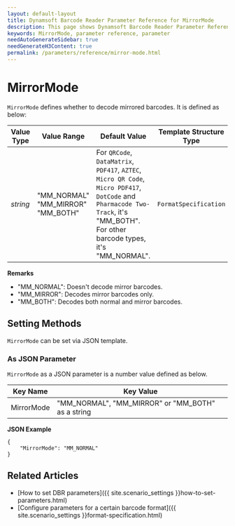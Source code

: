 ```yaml
---
layout: default-layout
title: Dynamsoft Barcode Reader Parameter Reference for MirrorMode
description: This page shows Dynamsoft Barcode Reader Parameter Reference for MirrorMode.
keywords: MirrorMode, parameter reference, parameter
needAutoGenerateSidebar: true
needGenerateH3Content: true
permalink: /parameters/reference/mirror-mode.html
---
```



# MirrorMode 

`MirrorMode` defines whether to decode mirrored barcodes. It is defined as below:

| Value Type | Value Range | Default Value | Template Structure Type |
| ---------- | ----------- | ------------- | ----------------------- |
| *string* | "MM_NORMAL"<br>"MM_MIRROR"<br>"MM_BOTH" | For `QRCode`, `DataMatrix`, `PDF417`, `AZTEC`, `Micro QR Code`, `Micro PDF417`, `DotCode` and `Pharmacode Two-Track`, it's "MM_BOTH". <br> For other barcode types, it's "MM_NORMAL". | `FormatSpecification` |

**Remarks**     
- "MM_NORMAL": Doesn't decode mirror barcodes.
- "MM_MIRROR": Decodes mirror barcodes only.
- "MM_BOTH": Decodes both normal and mirror barcodes.


    
## Setting Methods
`MirrorMode` can be set via JSON template.

### As JSON Parameter
`MirrorMode` as a JSON parameter is a number value defined as below.   

| Key Name | Key Value |
| -------- | --------- |
| MirrorMode | "MM_NORMAL", "MM_MIRROR" or "MM_BOTH" as a string |


**JSON Example**   
```
{
    "MirrorMode": "MM_NORMAL"
}
```


<!--
## Impacts on Performance
### Speed
`MirrorMode` has no influence on the Speed.

### Read Rate
Setting `MirrorMode` to an appropriate value may improve the Read Rate. 

### Accuracy
`MirrorMode` has no influence on the Accuracy.

-->
## Related Articles
- [How to set DBR parameters]({{ site.scenario_settings }}how-to-set-parameters.html)
- [Configure parameters for a certain barcode format]({{ site.scenario_settings }}format-specification.html)
